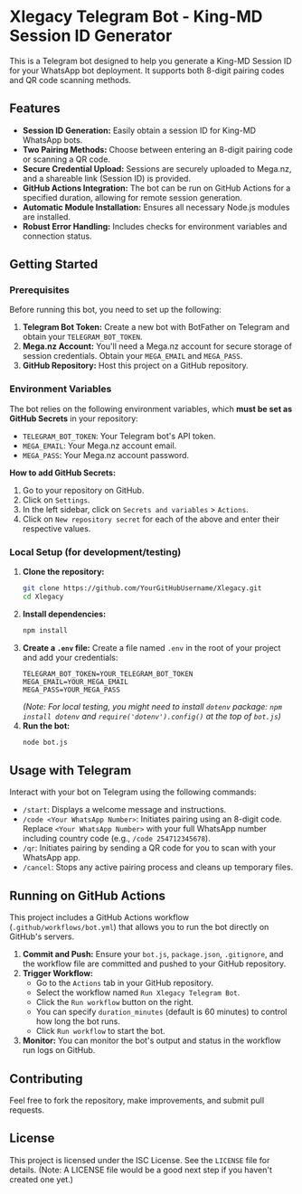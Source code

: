 # Xlegacy Telegram Bot - King-MD Session ID Generator

This is a Telegram bot designed to help you generate a King-MD Session ID for your WhatsApp bot deployment. It supports both 8-digit pairing codes and QR code scanning methods.

## Features

- **Session ID Generation:** Easily obtain a session ID for King-MD WhatsApp bots.
- **Two Pairing Methods:** Choose between entering an 8-digit pairing code or scanning a QR code.
- **Secure Credential Upload:** Sessions are securely uploaded to Mega.nz, and a shareable link (Session ID) is provided.
- **GitHub Actions Integration:** The bot can be run on GitHub Actions for a specified duration, allowing for remote session generation.
- **Automatic Module Installation:** Ensures all necessary Node.js modules are installed.
- **Robust Error Handling:** Includes checks for environment variables and connection status.

## Getting Started

### Prerequisites

Before running this bot, you need to set up the following:

1.  **Telegram Bot Token:** Create a new bot with BotFather on Telegram and obtain your `TELEGRAM_BOT_TOKEN`.
2.  **Mega.nz Account:** You'll need a Mega.nz account for secure storage of session credentials. Obtain your `MEGA_EMAIL` and `MEGA_PASS`.
3.  **GitHub Repository:** Host this project on a GitHub repository.

### Environment Variables

The bot relies on the following environment variables, which **must be set as GitHub Secrets** in your repository:

-   `TELEGRAM_BOT_TOKEN`: Your Telegram bot's API token.
-   `MEGA_EMAIL`: Your Mega.nz account email.
-   `MEGA_PASS`: Your Mega.nz account password.

**How to add GitHub Secrets:**
1. Go to your repository on GitHub.
2. Click on `Settings`.
3. In the left sidebar, click on `Secrets and variables` > `Actions`.
4. Click on `New repository secret` for each of the above and enter their respective values.

### Local Setup (for development/testing)

1.  **Clone the repository:**
    ```bash
    git clone https://github.com/YourGitHubUsername/Xlegacy.git
    cd Xlegacy
    ```
2.  **Install dependencies:**
    ```bash
    npm install
    ```
3.  **Create a `.env` file:**
    Create a file named `.env` in the root of your project and add your credentials:
    ```
    TELEGRAM_BOT_TOKEN=YOUR_TELEGRAM_BOT_TOKEN
    MEGA_EMAIL=YOUR_MEGA_EMAIL
    MEGA_PASS=YOUR_MEGA_PASS
    ```
    *(Note: For local testing, you might need to install `dotenv` package: `npm install dotenv` and `require('dotenv').config()` at the top of `bot.js`)*
4.  **Run the bot:**
    ```bash
    node bot.js
    ```

## Usage with Telegram

Interact with your bot on Telegram using the following commands:

-   `/start`: Displays a welcome message and instructions.
-   `/code <Your WhatsApp Number>`: Initiates pairing using an 8-digit code. Replace `<Your WhatsApp Number>` with your full WhatsApp number including country code (e.g., `/code 254712345678`).
-   `/qr`: Initiates pairing by sending a QR code for you to scan with your WhatsApp app.
-   `/cancel`: Stops any active pairing process and cleans up temporary files.

## Running on GitHub Actions

This project includes a GitHub Actions workflow (`.github/workflows/bot.yml`) that allows you to run the bot directly on GitHub's servers.

1.  **Commit and Push:** Ensure your `bot.js`, `package.json`, `.gitignore`, and the workflow file are committed and pushed to your GitHub repository.
2.  **Trigger Workflow:**
    -   Go to the `Actions` tab in your GitHub repository.
    -   Select the workflow named `Run Xlegacy Telegram Bot`.
    -   Click the `Run workflow` button on the right.
    -   You can specify `duration_minutes` (default is 60 minutes) to control how long the bot runs.
    -   Click `Run workflow` to start the bot.
3.  **Monitor:** You can monitor the bot's output and status in the workflow run logs on GitHub.

## Contributing

Feel free to fork the repository, make improvements, and submit pull requests.

## License

This project is licensed under the ISC License. See the `LICENSE` file for details. (Note: A LICENSE file would be a good next step if you haven't created one yet.)
